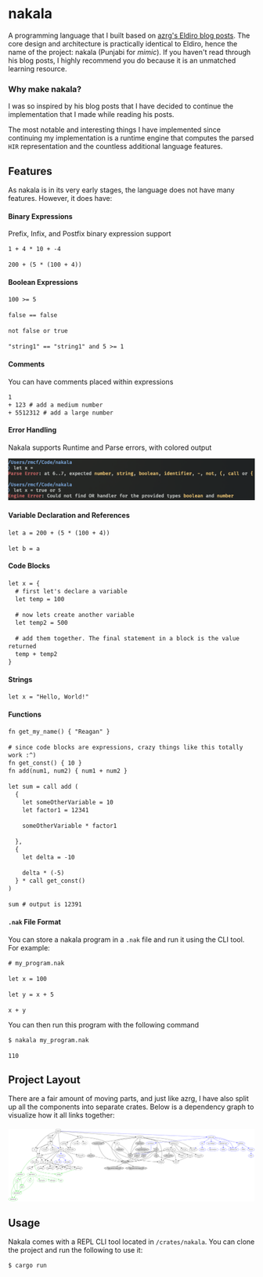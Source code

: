 # nakala

A programming language that I built based on [azrg's Eldiro blog posts](https://arzg.github.io/lang/). 
The core design and architecture is practically identical to Eldiro, hence the name of the project: nakala (Punjabi for _mimic_). 
If you haven't read through his blog posts, I highly recommend you do because it is an unmatched learning resource.

### Why make nakala?
I was so inspired by his blog posts that I have decided to continue the implementation that I made while reading his posts.

The most notable and interesting things I have implemented since continuing my implementation is a runtime engine that computes the parsed `HIR` representation and the countless additional language features.

## Features
As nakala is in its very early stages, the language does not have many features. However, it does have:

#### Binary Expressions
Prefix, Infix, and Postfix binary expression support
```
1 + 4 * 10 + -4

200 + (5 * (100 + 4))
```

#### Boolean Expressions
```
100 >= 5 

false == false 

not false or true 

"string1" == "string1" and 5 >= 1 
```

#### Comments
You can have comments placed within expressions
```
1 
+ 123 # add a medium number
+ 5512312 # add a large number
```

#### Error Handling
Nakala supports Runtime and Parse errors, with colored output

<img src="assets/errors.png" width="800px"/>

#### Variable Declaration and References
```
let a = 200 + (5 * (100 + 4))

let b = a
```

#### Code Blocks
```
let x = {
  # first let's declare a variable
  let temp = 100

  # now lets create another variable
  let temp2 = 500

  # add them together. The final statement in a block is the value returned
  temp + temp2
}
```

#### Strings
```
let x = "Hello, World!"
```

#### Functions
```
fn get_my_name() { "Reagan" }

# since code blocks are expressions, crazy things like this totally work :^)
fn get_const() { 10 }
fn add(num1, num2) { num1 + num2 }

let sum = call add (
  {
    let someOtherVariable = 10
    let factor1 = 12341

    someOtherVariable * factor1

  },
  {
    let delta = -10
    
    delta * (-5)
  } * call get_const()
)

sum # output is 12391
```

#### `.nak` File Format

You can store a nakala program in a `.nak` file and run it using the CLI tool. For example:

```
# my_program.nak

let x = 100

let y = x + 5

x + y
```

You can then run this program with the following command

```
$ nakala my_program.nak

110
```

## Project Layout
There are a fair amount of moving parts, and just like azrg, I have also split up all the components into separate crates. Below is a dependency graph to visualize how it all links together:
<p align="center" style="width: 100%; margin: auto; margin-top: 20px">
  <img src="./assets/graph2.svg"/>
</p>

## Usage
Nakala comes with a REPL CLI tool located in `/crates/nakala`. You can clone the project and run the following to use it:

```bash
$ cargo run
```


